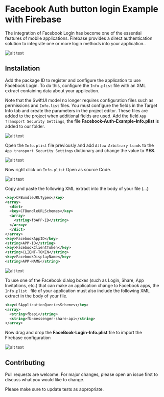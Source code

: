 # Facebook Auth button login Example with Firebase

The integration of Facebook Login has become one of the essential features of mobile applications. 
Firebase provides a direct authentication solution to integrate one or more login methods into your application..<br>

![alt text](https://res.cloudinary.com/dhdgnx4mc/image/upload/v1653136025/media/GitHub/juzxfulcceva5ipgawzp.gif)

## Installation

Add the package ID to register and configure the application to use Facebook Login. 
To do this, configure the `Info.plist` file with an XML extract containing data about your application.

Note that the SwiftUI model no longer requires configuration files such as permissions and `Info.list` files. 
You must configure the fields in the Target Info tab and create the parameters in the project editor. 
These files are added to the project when additional fields are used.
Add the field `App Transport Security Settings`, the file **Facebook-Auth-Example-Info.plist** is added to our folder.


![alt text](https://res.cloudinary.com/dhdgnx4mc/image/upload/v1653136479/media/GitHub/h8zykegxmxqogofglnbw.png)

Open the `Info.plist` file previously and add `Allow Arbitrary Loads` to the `App transport Security Settings` dictionary and 
change the value to **YES**.

![alt text](https://res.cloudinary.com/dhdgnx4mc/image/upload/v1653136648/media/GitHub/ypebyqq1jstpyc1c6zno.png)

Now right click on `Info.plist` Open as source Code.

![alt text](https://res.cloudinary.com/dhdgnx4mc/image/upload/v1653136733/media/GitHub/rg94anskwyhn2occlfwp.png)

Copy and paste the following XML extract into the body of your file (<dict>...</dict>)

```XML
<key>CFBundleURLTypes</key>
<array>
  <dict>
  <key>CFBundleURLSchemes</key>
  <array>
    <string>fbAPP-ID</string>
  </array>
  </dict>
</array>
<key>FacebookAppID</key>
<string>APP-ID</string>
<key>FacebookClientToken</key>
<string>CLIENT-TOKEN</string>
<key>FacebookDisplayName</key>
<string>APP-NAME</string>
```

![alt text](https://res.cloudinary.com/dhdgnx4mc/image/upload/v1653136960/media/GitHub/quxry77xpveodlgbwfwd.png)

To use one of the Facebook dialog boxes (such as Login, Share, App Invitations, etc.) 
that can make an application change to Facebook apps, the `Info.plist `
file of your application must also include the following XML extract in the body of your file.

```XML
<key>LSApplicationQueriesSchemes</key>
<array>
  <string>fbapi</string>
  <string>fb-messenger-share-api</string>
</array>
```

Now drag and drop the **FaceBook-Login-Info.plist** file to import the Firebase configuration

![alt text](https://res.cloudinary.com/dhdgnx4mc/image/upload/v1653137317/media/GitHub/ye4rdhoksfmmcbttu5ws.png)

## Contributing
Pull requests are welcome. For major changes, please open an issue first to discuss what you would like to change.

Please make sure to update tests as appropriate.
